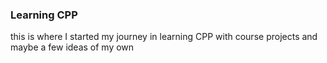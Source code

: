 <h3>Learning CPP</h3>

this is where I started my journey in learning CPP with course projects and maybe a few ideas of my own

